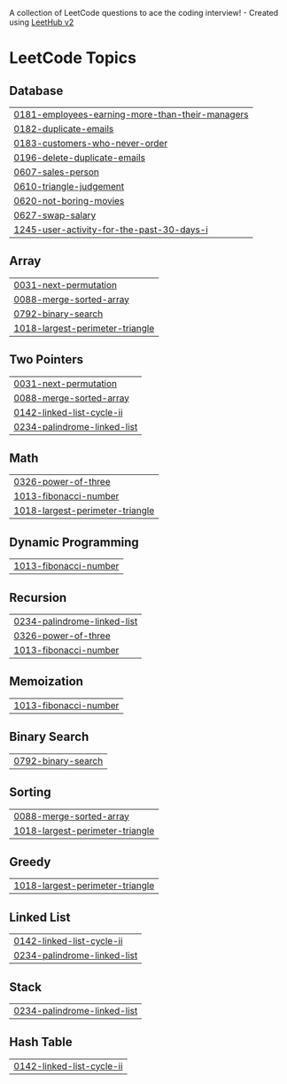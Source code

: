A collection of LeetCode questions to ace the coding interview! - Created using [LeetHub v2](https://github.com/arunbhardwaj/LeetHub-2.0)
<!---LeetCode Topics Start-->
# LeetCode Topics
## Database
|  |
| ------- |
| [0181-employees-earning-more-than-their-managers](https://github.com/Madhuarvind/SQL-Learning-Journey/tree/master/0181-employees-earning-more-than-their-managers) |
| [0182-duplicate-emails](https://github.com/Madhuarvind/SQL-Learning-Journey/tree/master/0182-duplicate-emails) |
| [0183-customers-who-never-order](https://github.com/Madhuarvind/SQL-Learning-Journey/tree/master/0183-customers-who-never-order) |
| [0196-delete-duplicate-emails](https://github.com/Madhuarvind/SQL-Learning-Journey/tree/master/0196-delete-duplicate-emails) |
| [0607-sales-person](https://github.com/Madhuarvind/SQL-Learning-Journey/tree/master/0607-sales-person) |
| [0610-triangle-judgement](https://github.com/Madhuarvind/SQL-Learning-Journey/tree/master/0610-triangle-judgement) |
| [0620-not-boring-movies](https://github.com/Madhuarvind/SQL-Learning-Journey/tree/master/0620-not-boring-movies) |
| [0627-swap-salary](https://github.com/Madhuarvind/SQL-Learning-Journey/tree/master/0627-swap-salary) |
| [1245-user-activity-for-the-past-30-days-i](https://github.com/Madhuarvind/SQL-Learning-Journey/tree/master/1245-user-activity-for-the-past-30-days-i) |
## Array
|  |
| ------- |
| [0031-next-permutation](https://github.com/Madhuarvind/SQL-Learning-Journey/tree/master/0031-next-permutation) |
| [0088-merge-sorted-array](https://github.com/Madhuarvind/SQL-Learning-Journey/tree/master/0088-merge-sorted-array) |
| [0792-binary-search](https://github.com/Madhuarvind/SQL-Learning-Journey/tree/master/0792-binary-search) |
| [1018-largest-perimeter-triangle](https://github.com/Madhuarvind/SQL-Learning-Journey/tree/master/1018-largest-perimeter-triangle) |
## Two Pointers
|  |
| ------- |
| [0031-next-permutation](https://github.com/Madhuarvind/SQL-Learning-Journey/tree/master/0031-next-permutation) |
| [0088-merge-sorted-array](https://github.com/Madhuarvind/SQL-Learning-Journey/tree/master/0088-merge-sorted-array) |
| [0142-linked-list-cycle-ii](https://github.com/Madhuarvind/SQL-Learning-Journey/tree/master/0142-linked-list-cycle-ii) |
| [0234-palindrome-linked-list](https://github.com/Madhuarvind/SQL-Learning-Journey/tree/master/0234-palindrome-linked-list) |
## Math
|  |
| ------- |
| [0326-power-of-three](https://github.com/Madhuarvind/SQL-Learning-Journey/tree/master/0326-power-of-three) |
| [1013-fibonacci-number](https://github.com/Madhuarvind/SQL-Learning-Journey/tree/master/1013-fibonacci-number) |
| [1018-largest-perimeter-triangle](https://github.com/Madhuarvind/SQL-Learning-Journey/tree/master/1018-largest-perimeter-triangle) |
## Dynamic Programming
|  |
| ------- |
| [1013-fibonacci-number](https://github.com/Madhuarvind/SQL-Learning-Journey/tree/master/1013-fibonacci-number) |
## Recursion
|  |
| ------- |
| [0234-palindrome-linked-list](https://github.com/Madhuarvind/SQL-Learning-Journey/tree/master/0234-palindrome-linked-list) |
| [0326-power-of-three](https://github.com/Madhuarvind/SQL-Learning-Journey/tree/master/0326-power-of-three) |
| [1013-fibonacci-number](https://github.com/Madhuarvind/SQL-Learning-Journey/tree/master/1013-fibonacci-number) |
## Memoization
|  |
| ------- |
| [1013-fibonacci-number](https://github.com/Madhuarvind/SQL-Learning-Journey/tree/master/1013-fibonacci-number) |
## Binary Search
|  |
| ------- |
| [0792-binary-search](https://github.com/Madhuarvind/SQL-Learning-Journey/tree/master/0792-binary-search) |
## Sorting
|  |
| ------- |
| [0088-merge-sorted-array](https://github.com/Madhuarvind/SQL-Learning-Journey/tree/master/0088-merge-sorted-array) |
| [1018-largest-perimeter-triangle](https://github.com/Madhuarvind/SQL-Learning-Journey/tree/master/1018-largest-perimeter-triangle) |
## Greedy
|  |
| ------- |
| [1018-largest-perimeter-triangle](https://github.com/Madhuarvind/SQL-Learning-Journey/tree/master/1018-largest-perimeter-triangle) |
## Linked List
|  |
| ------- |
| [0142-linked-list-cycle-ii](https://github.com/Madhuarvind/SQL-Learning-Journey/tree/master/0142-linked-list-cycle-ii) |
| [0234-palindrome-linked-list](https://github.com/Madhuarvind/SQL-Learning-Journey/tree/master/0234-palindrome-linked-list) |
## Stack
|  |
| ------- |
| [0234-palindrome-linked-list](https://github.com/Madhuarvind/SQL-Learning-Journey/tree/master/0234-palindrome-linked-list) |
## Hash Table
|  |
| ------- |
| [0142-linked-list-cycle-ii](https://github.com/Madhuarvind/SQL-Learning-Journey/tree/master/0142-linked-list-cycle-ii) |
<!---LeetCode Topics End-->